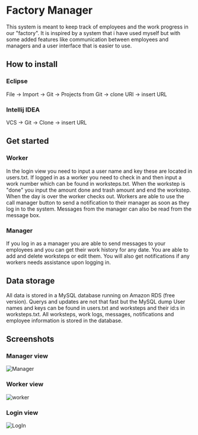 # Factory Manager

This system is meant to keep track of employees and the work progress in our "factory". It is inspired by a system that i have used myself but with some added features like communication between employees and managers and a user interface that is easier to use. 

## How to install
### Eclipse
File -> Import -> Git -> Projects from Git -> clone URI -> insert URL
### Intellij IDEA
VCS -> Git -> Clone -> insert URL


## Get started

### Worker
In the login view you need to input a user name and key these are located in users.txt. If logged in as a worker you need to check in and then input a work number which can
be found in worksteps.txt. When the workstep is "done" you input the amount done and trash amount and end the workstep. When the day is over the worker checks out. Workers are able to use the call manager button to send a notification to their manager 
as soon as they log in to the system. Messages from the manager can also be read from the message box.

### Manager
If you log in as a manager you are able to send messages to your employees and you can get their work history for any date. You are able to add and delete worksteps or edit them. You will also get notifications if
any workers needs assistance upon logging in.

## Data storage
All data is stored in a MySQL database running on Amazon RDS (free version). Querys and updates are not that fast but the MySQL dump 
User names and keys can be found in users.txt and worksteps and their id:s in worksteps.txt.
All worksteps, work logs, messages, notifications and employee information is stored in the database.

## Screenshots

### Manager view
![Manager](https://user-images.githubusercontent.com/43991152/72163004-a2260600-33cb-11ea-8266-1a65597b6072.png)
### Worker view
![worker](https://user-images.githubusercontent.com/43991152/72163150-f4672700-33cb-11ea-90a4-254a25b888ca.png)
### Login view
![LogIn](https://user-images.githubusercontent.com/43991152/72163015-a94d1400-33cb-11ea-90b2-bfb7652c36fc.png)
